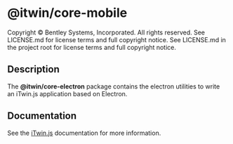 # @itwin/core-mobile

Copyright © Bentley Systems, Incorporated. All rights reserved. See LICENSE.md for license terms and full copyright notice. See LICENSE.md in the project root for license terms and full copyright notice.

## Description

The __@itwin/core-electron__ package contains the electron utilities to write an iTwin.js application based on Electron.

## Documentation

See the [iTwin.js](https://www.itwinjs.org) documentation for more information.
